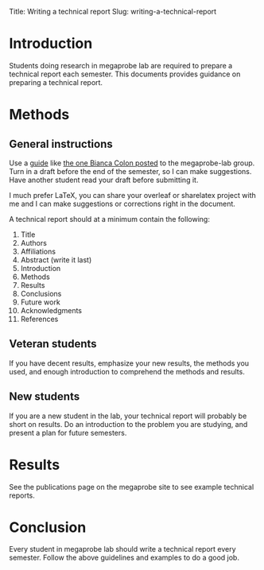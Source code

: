 Title: Writing a technical report
Slug: writing-a-technical-report


# Introduction

Students doing research in megaprobe lab are required to prepare a
technical report each semester. This documents provides guidance on
preparing a technical report.

# Methods

## General instructions

Use a [guide][] like [the one Bianca Colon posted][bianca] to the megaprobe-lab
group. Turn in a draft before the end of the semester, so I can make
suggestions. Have another student read your draft before submitting it.

I much prefer LaTeX, you can share your overleaf or sharelatex project
with me and I can make suggestions or corrections right in the
document.

A technical report should at a minimum contain the following:

1. Title
1. Authors
1. Affiliations
1. Abstract (write it last)
1. Introduction
1. Methods
1. Results
1. Conclusions
1. Future work
1. Acknowledgments
1. References

## Veteran students

If you have decent results, emphasize your new results, the methods
you used, and enough introduction to comprehend the methods and
results.

## New students

If you are a new student in the lab, your technical report will
probably be short on results. Do an introduction to the problem you
are studying, and present a plan for future semesters.

# Results

See the publications page on the megaprobe site to see example technical reports.

# Conclusion

Every student in megaprobe lab should write a technical report every
semester. Follow the above guidelines and examples to do a good job.

[guide]: http://www.waikato.ac.nz/library/study/guides/write-scientific-reports
[bianca]: https://groups.google.com/forum/#!msg/megaprobe-lab/7XulWBUJbuE/JKhsuyJ-DwAJ;context-place=forum/megaprobe-lab
